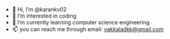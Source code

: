 - 👋 Hi, I’m @karankv02
- 👀 I’m interested in coding
- 🌱 I’m currently learning computer science engineering
- 📫 you can reach me through email: vakkaladkk@gmail.com

<!---
karankv02/karankv02 is a ✨ special ✨ repository because its `README.md` (this file) appears on your GitHub profile.
You can click the Preview link to take a look at your changes.
--->
